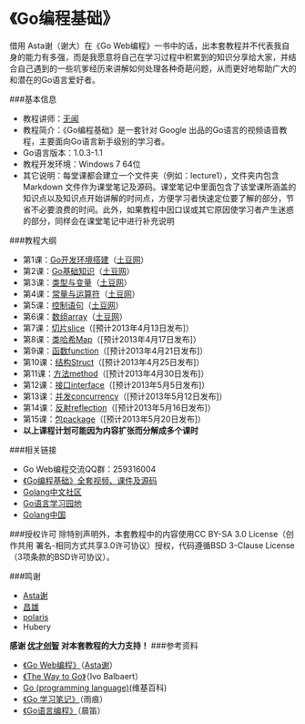 《Go编程基础》
==========================
借用 Asta谢（谢大）在《Go Web编程》一书中的话，出本套教程并不代表我自身的能力有多强，而是我愿意将自己在学习过程中积累到的知识分享给大家，并结合自己遇到的一些坑爹经历来讲解如何处理各种奇葩问题，从而更好地帮助广大的和潜在的Go语言爱好者。

###基本信息
- 教程讲师：[无闻](http://t.qq.com/joe2010xtmf)
- 教程简介：《Go编程基础》是一套针对 Google 出品的Go语言的视频语音教程，主要面向Go语言新手级别的学习者。
- Go语言版本：1.0.3-1.1
- 教程开发环境：Windows 7 64位
- 其它说明：每堂课都会建立一个文件夹（例如：lecture1），文件夹内包含 Markdown 文件作为课堂笔记及源码。课堂笔记中里面包含了该堂课所涵盖的知识点以及知识点开始讲解的时间点，方便学习者快速定位要了解的部分，节省不必要浪费的时间。此外，如果教程中因口误或其它原因使学习者产生迷惑的部分，同样会在课堂笔记中进行补充说明

###教程大纲
- 第1课：[Go开发环境搭建](lecture1/lecture1.md)（[土豆网](http://www.tudou.com/programs/view/hlDq2A0vNes/)）
- 第2课：[Go基础知识](lecture2/lecture2.md)（[土豆网](http://www.tudou.com/programs/view/ENEFKbYHZu4/)）
- 第3课：[类型与变量](lecture3/lecture3.md)（[土豆网](http://www.tudou.com/programs/view/BTCIl3pJq1E/)）
- 第4课：[常量与运算符](lecture4/lecture4.md)（[土豆网](http://www.tudou.com/programs/view/evSrdqTW9zg/)）
- 第5课：[控制语句](lecture5/lecture5.md)（[土豆网](http://www.tudou.com/programs/view/gGJt6Cj9xi4/)）
- 第6课：[数组array](lecture6/lecture6.md)（[土豆网](http://www.tudou.com/programs/view/U5Z-jEZ_BR0/)）
- 第7课：[切片slice](lecture7/lecture7.md)（[预计2013年4月13日发布]）
- 第8课：[类哈希Map](lecture8/lecture8.md)（[预计2013年4月17日发布]）
- 第9课：[函数function](lecture9/lecture9.md)（[预计2013年4月21日发布]）
- 第10课：[结构Struct](lecture10/lecture10.md)（[预计2013年4月25日发布]）
- 第11课：[方法method](lecture11/lecture11.md)（[预计2013年4月30日发布]）
- 第12课：[接口interface](lecture12/lecture12.md)（[预计2013年5月5日发布]）
- 第13课：[并发concurrency](lecture13/lecture13.md)（[预计2013年5月12日发布]）
- 第14课：[反射reflection](lecture14/lecture14.md)（[预计2013年5月16日发布]）
- 第15课：[包package](lecture15/lecture15.md)（[预计2013年5月20日发布]）
- **以上课程计划可能因为内容扩张而分解成多个课时**

###相关链接
- Go Web编程交流QQ群：259316004
- [《Go编程基础》全套视频、课件及源码](http://pan.baidu.com/share/link?shareid=393899&uk=822891499)
- [Golang中文社区](http://bbs.gocn.im/forum.php)
- [Go语言学习园地](http://studygolang.com/)
- [Golang中国](http://golang.tc/)

###授权许可
除特别声明外，本套教程中的内容使用CC BY-SA 3.0 License（创作共用 署名-相同方式共享3.0许可协议）授权，代码遵循BSD 3-Clause License（3项条款的BSD许可协议）。

###鸣谢
- [Asta谢](https://github.com/astaxie)
- [昌雄](https://github.com/insionng)
- [polaris](http://blog.studygolang.com/)
- Hubery

**感谢 [优才创智](http://www.ucai.cn/course/show/69) 对本套教程的大力支持！**
###参考资料
- [《Go Web编程》](https://github.com/astaxie/build-web-application-with-golang)（[Asta谢](https://github.com/astaxie)）
- [《The Way to Go》](http://download.csdn.net/download/kukucckku/4394839)（Ivo Balbaert）
- [Go (programming language)](http://en.wikipedia.org/wiki/Go_%28programming_language%29)(维基百科)
- [《Go 学习笔记》](http://bbs.gocn.im/thread-8-1-1.html)（雨痕）
- [《Go语言编程》](http://bbs.gocn.im/thread-153-1-1.html)（晨笛）